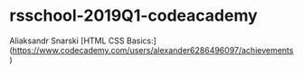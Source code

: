 # rsschool-2019Q1-codeacademy
Aliaksandr Snarski 
[HTML CSS Basics:] (https://www.codecademy.com/users/alexander6286496097/achievements)
